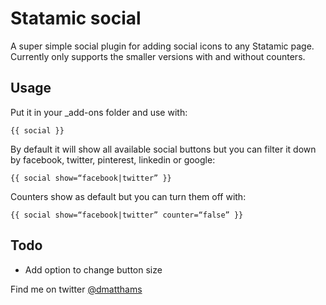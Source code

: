 # Statamic social

A super simple social plugin for adding social icons to any Statamic page. Currently only supports the smaller versions with and without counters.

## Usage

Put it in your _add-ons folder and use with:

	{{ social }}

By default it will show all available social buttons but you can filter it down by facebook, twitter, pinterest, linkedin or google:

	{{ social show=“facebook|twitter” }}

Counters show as default but you can turn them off with:

	{{ social show=“facebook|twitter” counter=“false” }}

## Todo

* Add option to change button size

Find me on twitter [@dmatthams](http://twitter.com/dmatthams)
